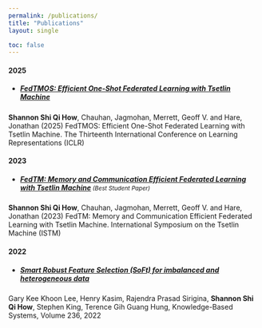 ```yaml
---
permalink: /publications/
title: "Publications"
layout: single

toc: false
---
```


#### 2025
* ##### [FedTMOS: Efficient One-Shot Federated Learning with Tsetlin Machine](https://openreview.net/forum?id=44hcrfzydU)
**Shannon Shi Qi How**, Chauhan, Jagmohan, Merrett, Geoff V. and Hare, Jonathan (2025) FedTMOS: Efficient One-Shot Federated Learning with Tsetlin Machine. The Thirteenth International Conference on Learning Representations (ICLR) 

#### 2023
* ##### [FedTM: Memory and Communication Efficient Federated Learning with Tsetlin Machine](https://ieeexplore.ieee.org/document/10454982) <span style="font-weight: normal; font-size: smaller;">(Best Student Paper)</span> 
**Shannon Shi Qi How**, Chauhan, Jagmohan, Merrett, Geoff V. and Hare, Jonathan (2023) FedTM: Memory and Communication Efficient Federated Learning with Tsetlin Machine. International Symposium on the Tsetlin Machine (ISTM)

#### 2022
* ##### [Smart Robust Feature Selection (SoFt) for imbalanced and heterogeneous data](https://doi.org/10.1016/j.knosys.2021.107197)
Gary Kee Khoon Lee, Henry Kasim, Rajendra Prasad Sirigina, **Shannon Shi Qi How**, Stephen King, Terence Gih Guang Hung,
Knowledge-Based Systems, Volume 236, 2022

